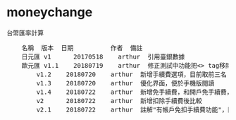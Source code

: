 # moneychange
台幣匯率計算
<pre>
	名稱	版本	日期        	作者	備註
	日元匯	v1      20170518	arthur  引用臺銀數據
	歐元匯	v1.1    20180719	arthur  修正測試中功能把<> tag移除,預計日後導入扣除手續費，令符合實務
		v1.2    20180720	arthur  新增手續費選項，目前取前三名
		v1.3    20180720	arthur  優化界面，便於手機版閱讀
		v1.4    20180722	arthur  新增免手續費，和開戶免手續費，預計導入扣手續費的比較
		v2      20180722	arthur  新增扣除手續費後比較
		v2.1    20180722	arthur  註解"有帳戶免扣手續費功能"，因為用不到；預計導入免手續費和扣100實際價差(心情好的話)
</pre>
